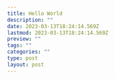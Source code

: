 ```yaml
---
title: Hello World
description: ""
date: 2023-03-13T18:24:14.569Z
lastmod: 2023-03-13T18:24:14.569Z
preview: ""
tags: ""
categories: ""
type: post
layout: post
---
```


